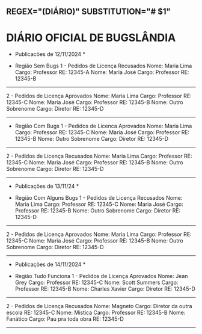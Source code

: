 REGEX="(DIÁRIO)"
SUBSTITUTION="# $1"
----------------------

# DIÁRIO OFICIAL DE BUGSLÂNDIA


* Publicacões de 12/11/2024 *

- Região Sem Bugs
1 - Pedidos de Licença Recusados
Nome: Maria Lima
Cargo: Professor
RE: 12345-A
Nome: Maria José
Cargo: Professor
RE: 12345-B
_____
2 - Pedidos  de Licença Aprovados
Nome: Maria Lima
Cargo: Professor
RE: 12345-C
Nome: Maria José
Cargo: Professor
RE: 12345-B
Nome: Outro Sobrenome
Cargo: Diretor
RE: 12345-D
_____
- Região Com Bugs
1 - Pedidos de Licenca Aprovados
Nome: Maria Lima
Cargo: Professor
RE: 12345-C
Nome: Maria José
Cargo: Professor
RE: 12345-B
Nome: Outro Sobrenome
Cargo: Diretor
RE: 12345-D
_____
2 - Pedidos de Licença Recusados
Nome: Maria Lima
Cargo: Professor
RE: 12345-C
Nome: Maria José
Cargo: Professor
RE: 12345-B
Nome: Outro Sobrenome
Cargo: Diretor
RE: 12345-D
_____

* Publicações de 13/11/24 *

- Região Com Alguns Bugs
1 - Pedidos de Licença Recusados
Nome: Maria Lima
Cargo: Professor
RE: 12345-C
Nome: Maria José
Cargo: Professor
RE: 12345-B
Nome: Outro Sobrenome
Cargo: Diretor
RE: 12345-D
_____
2 - Pedidos de Licença Aprovados
Nome: Maria Lima
Cargo: Professor
RE: 12345-C
Nome: Maria José
Cargo: Professor
RE: 12345-B
Nome: Outro Sobrenome
Cargo: Diretor
RE: 12345-D
_____

* Publicações de 14/11/2024 *

- Região Tudo Funciona
1 - Pedidos de Licença Aprovados
Nome: Jean Grey
Cargo: Professor
RE: 12345-C
Nome: Scott Summers
Cargo: Professor
RE: 12345-B
Nome: Charles Xavier
Cargo: Diretor
RE: 12345-D
_____
2 - Pedidos de  Licença Recusados
Nome: Magneto
Cargo: Diretor da outra escola
RE: 12345-C
Nome: Mística
Cargo: Professor
RE: 12345-B
Nome: Fanático
Cargo: Pau pra toda obra
RE: 12345-D
_____